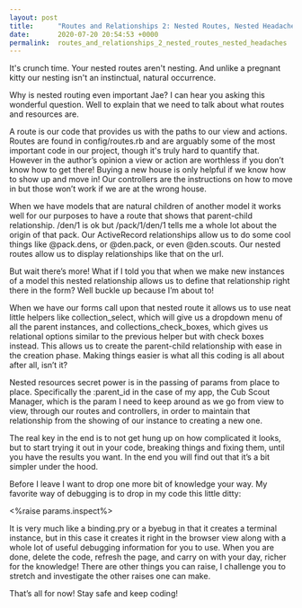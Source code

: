 ```yaml
---
layout: post
title:      "Routes and Relationships 2: Nested Routes, Nested Headaches"
date:       2020-07-20 20:54:53 +0000
permalink:  routes_and_relationships_2_nested_routes_nested_headaches
---
```





It's crunch time. Your nested routes aren't nesting. And unlike a pregnant kitty our nesting isn't an instinctual, natural occurrence.

Why is nested routing even important Jae? I can hear you asking this wonderful question.
Well to explain that we need to talk about what routes and resources are.

A route is our code that  provides us with the paths to our view and actions.  Routes are found in config/routes.rb and are arguably some of the most important code in our project, though it's truly hard to quantify that. However in the author’s opinion a view or action are worthless if you don’t know how to get there! Buying a new house is only helpful if we know how to show up and move in!  Our controllers are the instructions on how to move in but those won’t work if we are at the wrong house. 

When we have models that are natural children of another model it works well for our purposes to have a route that shows that parent-child relationship. /den/1 is ok but /pack/1/den/1 tells me a whole lot about the origin of that pack.  Our ActiveRecord relationships allow us to do some cool things like @pack.dens, or @den.pack, or even @den.scouts.  Our nested routes allow us to display relationships like that on the url.

But wait there’s more!  What if I told you that when we make new instances of a model this nested relationship allows us to define that relationship right there in the form?  Well buckle up because I’m about to! 

When we have our forms call upon that nested route it allows us to use neat little helpers like collection_select, which will give us a dropdown menu of all the parent instances, and collections_check_boxes, which gives us relational options similar to the previous helper but with check boxes instead. This allows us to create the parent-child relationship with ease in the creation phase. Making things easier is what all this coding is all about after all, isn’t it?



Nested resources secret power is in the passing of params from place to place. Specifically the :parent_id in the case of my app, the Cub Scout Manager, which is the param I need to keep around as we go from view to view, through our routes and controllers, in order to maintain that relationship from the showing of our instance to creating a new one.

The real key in the end is to not get hung up on how complicated it looks, but to start trying it out in your code, breaking things and fixing them, until you have the results you want. In the end you will find out that it’s a bit simpler under the hood.

Before I leave I want to drop one more bit of knowledge your way.  My favorite way of debugging is to drop in my code this little ditty:


<%raise params.inspect%>

It is very much like a binding.pry or a byebug in that it creates a terminal instance, but in this case it creates it right in the browser view along with a whole lot of useful debugging information for you to use. When you are done, delete the code, refresh the page, and carry on with your day, richer for the knowledge!  There are other things you can raise, I challenge you to stretch and investigate the other raises one can make. 

That’s all for now!
Stay safe and keep coding!

